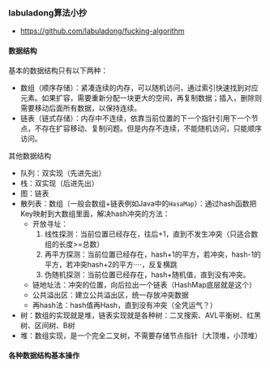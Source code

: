  ### labuladong算法小抄

* https://github.com/labuladong/fucking-algorithm

#### 数据结构

基本的数据结构只有以下两种：
* 数组（顺序存储）：紧凑连续的内存，可以随机访问，通过索引快速找到对应元素。如果扩容，需要重新分配一块更大的空间，再复制数据；插入，删除则需要移动后面所有数据，以保持连续。
* 链表（链式存储）：内存中不连续，依靠当前位置的下一个指针引用下一个节点，不存在扩容移动、复制问题。但是内存不连续，不能随机访问，只能顺序访问。

其他数据结构
* 队列：双实现（先进先出）
* 栈：双实现（后进先出）
* 图：链表
* 散列表：数组（一般会数组+链表例如Java中的`HasaMap`）：通过hash函数把Key映射到大数组里面，解决hash冲突的方法：
  * 开放寻址：
    1. 线性探测：当前位置已经存在，往后+1，直到不发生冲突（只适合数组的长度>=总数）
    2. 再平方探测：当前位置已经存在，hash+1的平方，若冲突，hash-1的平方，若冲突hash+2的平方····，反复横跳
    3. 伪随机探测：当前位置已经存在，hash+随机值，直到没有冲突。
  * 链地址法：冲突的位置，向后拉出一个链表（HashMap底层就是这个）
  * 公共溢出区：建立公共溢出区，统一存放冲突数据
  * 再hash法：hash值再Hash，直到没有冲突（全凭运气？）
* 树：数组的实现就是堆，链表实现就是各种树：二叉搜索、AVL平衡树、红黑树、区间树、B树
* 堆：数组实现，是一个完全二叉树，不需要存储节点指针（大顶堆，小顶堆）

#### 各种数据结构基本操作

